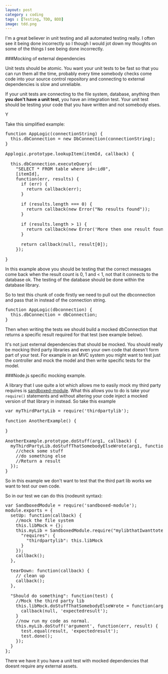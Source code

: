 ```yaml
---
layout: post
category : coding
tags : [Testing, TDD, BDD]
image: tdd.png
---
```


I'm a great believer in unit testing and all automated testing really. I often see it being done incorrectly so I though I would jot down my thoughts on some of the things I see being done incorrectly.

###Mocking of external dependencies

Unit tests should be atomic. You want your unit tests to be fast so that you can run them all the time, probably every time somebody checks come code into your source control repository and connecting to external dependencies is slow and unreliable. 

If your unit tests are connecting to the file system, database, anything then **you don't have a unit test**, you have an integration test. Your unit test should be testing your code that you have written and not somebody elses.

Y

Take this simplified example:

<pre>
function AppLogic(connectionString) {
  this.dbConnection = new DbConnection(connectionString);
}

Applogic.prototype.lookupItem(itemId, callback) {

  this.dbConnection.executeQuery(
    "SELECT * FROM table where id=:id0",
    [itemId],
    function(err, results) {
      if (err) {
        return callback(err);
      }

      if (results.length === 0) {
        return callback(new Error("No results found"));
      }

      if (results.length > 1) {
        return callback(new Error('More then one result found'));
      }

      return callback(null, result[0]);
    });

}
</pre>

In this example above you should be testing that the correct messages come back when the result count is 0, 1 and < 1, not that it connects to the database ok. The testing of the database should be done within the database library.

So to test this chunk of code firstly we need to pull out the dbconnection and pass that in instead of the connection string.

<pre>
function AppLogic(dbconnection) {
  this.dbConnection = dbConnection;
}
</pre>

Then when writing the tests we should build a mocked dbConnection that returns a specific result required for that test (see example below).

It's not just external dependencies that should be mocked. You should really be mocking third party libraries and even your own code that doesn't form part of your test. For example in an MVC system you might want to test just the controller and mock the model and then write specific tests for the model.

###Node.js specific mocking example.

A library that I use quite a lot which allows me to easily mock my third party requires is [sandboxed-module](https://github.com/felixge/node-sandboxed-module). What this allows you to do is take your <code>require()</code> statements and without altering your code inject a mocked version of that library in instead. So take this example

<pre>
var myThirdPartyLib = require('thirdpartylib');

function AnotherExample() {

}

AnotherExample.prototype.doStuff(arg1, callback) {
  myThirdPartyLib.doStuffThatSomebodyElseWrote(arg1, function(result) {
    //check some stuff
    //do something else
    //Return a result
  });
}
</pre>

So in this example we don't want to test that the third part lib works we want to test our own code.

So in our test we can do this (nodeunit syntax):

<pre>
var SandboxedModule = require('sandboxed-module');
module.exports = {
  setUp: function(callback) {
    //mock the file system
    this.libMock = {};
    this.myLib = SandboxedModule.require("mylibthatIwanttotest.js", {
      "requires": {
        "thirdpartylib": this.libMock
      }
    });
    callback();
  },

  tearDown: function(callback) {
    // clean up
    callback();
  },

  "Should do something": function(test) {
    //Mock the third party lib
    this.libMock.doStuffThatSomebodyElseWrote = function(arg1, callback) {
      callback(null, 'expectedresult');
    }
    //now run my code as normal.
    this.myLib.doStuff('argument', function(err, result) {
      test.equal(result, 'expectedresult');
      test.done();
    });
  }
};
</pre>

There we have it you have a unit test with mocked dependencies that doesnt require any external assets.
